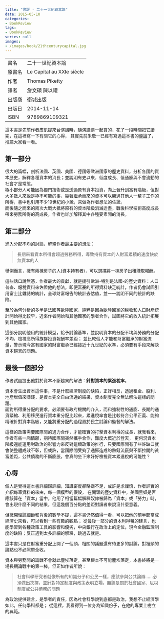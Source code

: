 ```yaml
---
title: "書評 - 二十一世紀資本論"
date: 2015-05-10
categories:
- BookReview
tags:
- BookReview
series: null
images:
- /images/book/21thcenturycapital.jpg
---
```


|   |   |
|:-|:-|
|書名|二十一世紀資本論|
|原書名|Le Capital au XXIe siècle|
|作者|Thomas Piketty|
|譯者|詹文碩 陳以禮|
|出版商|衛城出版|
|出版日|2014-11-14|
|ISBN|9789869109321|
<!--more-->

這本書是先前作者皮凱提來台演講時，隨演講票一起買的，花了一段時間把它讀完，在這裡寫一下有關它的心得，
其實先前朱敬一已經有寫過這本書的[導論](http://www.storm.mg/article/23089)了，推薦大家看一看。  

## 第一部分

很大的篇幅，剖析法國、英國、美國、德國等歐洲國家的歷史資料，分析各國的資本歷史，解釋各種資本的消長；並說明有史以來，低度成長、低通膨與不會流動的社會才是常態。  
極小部分人可能因為獨門技術或是透過原有資本投資，向上晉升到富有階級，但對大多數人來說是極不可能的事，靠著繼承而來的資本可以勝過其他人一輩子工作的所得，書中也引用不少19世紀的小說，來做為作者想法的佐證。  
而後隨之而來的兩次大戰大抵將原有的資本階級消滅迨盡，戰後科學技術高度成長帶來勞務所得的高成長，作者也詳加解釋其中各種要素間的消長。  

## 第二部分

進入分配不均的討論，解釋作者最主要的想法：

> 長期來看資本所得會超過勞務所得，導致持有資本的人財富累積的速度快於無資本的人

舉例而言，擁有兩棟房子的人(資本持有者)，可以選擇將一棟房子出租賺取報酬。  

這些話口說無憑，作者最大的貢獻，就是援引歐洲-特別是法國-的歷史資料：人口普查、報稅資料來佐證他的想法，即便富豪的所得資料缺乏統計，作者仍會試圖引用富士比雜誌的統計，全球財富報告的統計去估值，並一一說明不同的統計的缺陷。  

至於為何分析的多半是法國等歐陸國家，純粹是因為歐陸國家的稅收和人口財產統計開始得比較早，近來作者開始和其他國家的學者合作，試圖將它的收入統計拓展到其他國家。  

這部分說明他用的統計模型，給予討論基準，並說明資本的分配不均與勞務的分配不均，檢視高所得族群投資報酬率差距；
並比較個人才能和財富繼承的財富流量，警示現今富有國家的財富繼承已經接近十九世紀的水準，必須要有手段來解決資本趨異的問題。  

## 最後一個部分

作者試圖提出他對於資本不斷趨異的解法：**針對資本的累進稅率**。  

資本會生出資本這件事，不是什麼經濟制度的缺陷，正好相反，透過租金、股利、地產增值來賺錢，是資本完全自由流通的結果，資本制度完全無法解決這樣的問題。  
面對所得重分配的要求，必須要有政府機關的介入，而和強制性的通膨、長期的通貨緊縮、利用移民進行資本重分配比起來，累進稅率會是比較符合公平正義、能夠精確針對資本階級，又能將重分配的過程置於民主討論和監督的解法。  

這樣的政策需要國際間的通力合作，才能確實的打擊資本利得的成長，就我看來，作者有些一廂情願，期待國際間突然攜手合作，難度大概近於登天，
更何況資本階級還能運用對政治的影響力來反對這類政策的推行，只要國際間有了些許缺口就會使整體成效不彰，但或許，當國際間受夠了通膨造成的熱錢流竄與不斷拉開的貧富差距，公共債務的不斷膨脹，會真的坐下來好好檢視資本累進稅的可能性？  

## 心得

個人是覺得這本書詳細歸詳細，知識密度卻略嫌不足，或許是求謹慎，作者詳實的介紹每筆資料的來由，每一個模型的假設，
在開頭的歷史資料中，美國黑奴是否應該算在「資本」當中，他用了相當篇幅解釋奴隸被歸為「資本」或「勞力」時，會出現什麼不同的結果，但這幾個百分點的差距對讀者來說沒什麼意義。  

但撇開理論細節和背後的數學不提，這本書仍然值得一看，可以把他的前半部當成經濟史來看，可以看到一些有趣的觀點；
從最後一部分的資本利得稅的建言，也能學習到各種政策工具的影響和優劣，中央銀行在政治上的定位，現今金融監理制度的缺陷；反正遇到太多詳細的解釋，跳過去就是。  

這本書只是在財富重分配上開了一個頭，相關的議題還有待更多的討論，對裡頭的論點也不必照單全收。  

資本與勞務間的論戰不會就此塵埃落定，甚至根本不可能塵埃落定，本書終將是一場長期論戰中的第一棒，但正如作者所說：
> 社會科學研究者就像所有的知識分子和公民一樣，應該參與公共論辯……必須做出抉擇，並針對特定制度與政策表明立場，無論是關於社會國家、賦稅制度或公共債務的問題  

為政治提供建言，是學者的責任，因為社會科學說到底都是政治，我想不止經濟學如此，任何學科都是；
從這裡，我看得到一位身為知識份子，在他的專業上樹立的典範。  
